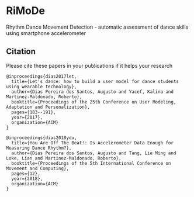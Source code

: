 # RiMoDe
Rhythm Dance Movement Detection - automatic assessment of dance skills using smartphone accelerometer

## Citation
Please cite these papers in your publications if it helps your research 

    @inproceedings{dias2017let,
      title={Let's dance: how to build a user model for dance students using wearable technology},
      author={Dias Pereira dos Santos, Augusto and Yacef, Kalina and Martinez-Maldonado, Roberto},
      booktitle={Proceedings of the 25th Conference on User Modeling, Adaptation and Personalization},
      pages={183--191},
      year={2017},
      organization={ACM}
    }

    @inproceedings{dias2018you,
      title={You Are Off The Beat!: Is Accelerometer Data Enough for Measuring Dance Rhythm?},
      author={Dias Pereira dos Santos, Augusto and Tang, Lie Ming and Loke, Lian and Martinez-Maldonado, Roberto},
      booktitle={Proceedings of the 5th International Conference on Movement and Computing},
      pages={12},
      year={2018},
      organization={ACM}
    }
